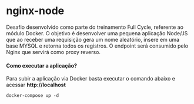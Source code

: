 # nginx-node

Desafio desenvolvido como parte do treinamento Full Cycle, referente ao módulo Docker. O objetivo é
desenvolver uma pequena aplicação Node/JS que ao receber uma requisição gera um nome aleatório, insere em uma
base MYSQL e retorna todos os registros. O endpoint será consumido pelo Nginx que servirá como proxy reverso.

#### Como executar a aplicação?

Para subir a aplicação via Docker basta executar o comando abaixo e acessar **http://localhost**

```
docker-compose up -d
```

